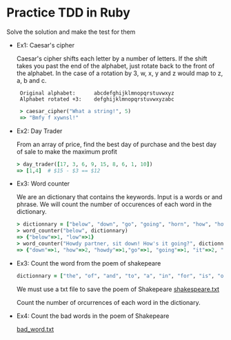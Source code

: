 # Practice TDD in Ruby

Solve the solution and make the test for them

- Ex1: Caesar's cipher

   Caesar's cipher shifts each letter by a number of letters. If the shift takes you past the end of the alphabet, just rotate back to the front of the alphabet. In the case of a rotation by 3, w, x, y and z would map to z, a, b and c.

   ```
    Original alphabet:      abcdefghijklmnopqrstuvwxyz
    Alphabet rotated +3:    defghijklmnopqrstuvwxyzabc
   ```
   ```ruby
    > caesar_cipher("What a string!", 5)
    => "Bmfy f xywnsl!"
   ```

- Ex2: Day Trader
  
  From an array of price, find the best day of purchase and the best day of sale to make the maximum profit
  ```ruby
  > day_trader([17, 3, 6, 9, 15, 8, 6, 1, 10])
  => [1,4]  # $15 - $3 == $12
  ```
- Ex3: Word counter
  
  We are an dictionary that contains the keywords. Input is a words or and phrase. We will count the number of occurences of each word in the dictionary.

  ```ruby
  > dictionnary = ["below", "down", "go", "going", "horn", "how", "howdy", "it", "i", "low", "own", "part", "partner", "sit"]
  > word_counter("below", dictionnary)
  => {"below"=>1, "low"=>1}
  > word_counter("Howdy partner, sit down! How's it going?", dictionnary)
  => {"down"=>1, "how"=>2, "howdy"=>1,"go"=>1, "going"=>1, "it"=>2, "i"=> 3, "own"=>1,"part"=>1,"partner"=>1,"sit"=>1}

  ```
- Ex3: Count the word from the poem of shakepeare
  
  ```ruby
  dictionnary = ["the", "of", "and", "to", "a", "in", "for", "is", "on", "that", "by", "this", "with", "i", "you", "it", "not", "or", "be", "are"]
  ```
  
  We must use a txt file to save the poem of Shakepeare [shakespeare.txt](https://ocw.mit.edu/ans7870/6/6.006/s08/lecturenotes/files/t8.shakespeare.txt)

  Count the number of orcurrences of each word in the dictionary.

- Ex4: Count the bad words in the poem of Shakepeare
  
  [bad_word.txt](http://www.bannedwordlist.com/lists/swearWords.txt)
  